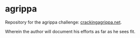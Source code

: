 agrippa
=======

Repository for the agrippa challenge: [crackingagrippa.net](http://www.crackingagrippa.net).

Wherein the author will document his efforts as far as he sees fit.
